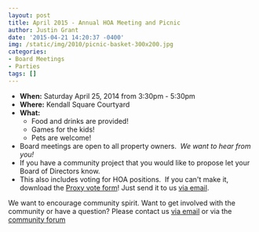 ```yaml
---
layout: post
title: April 2015 - Annual HOA Meeting and Picnic
author: Justin Grant
date: '2015-04-21 14:20:37 -0400'
img: /static/img/2010/picnic-basket-300x200.jpg
categories:
- Board Meetings
- Parties
tags: []
---
```

* **When:** Saturday April 25, 2014 from 3:30pm - 5:30pm
* **Where:** Kendall Square Courtyard
* **What:**
  * Food and drinks are provided!
  * Games for the kids!
  * Pets are welcome!
* Board meetings are open to all property owners.  *We want to hear from you!*
* If you have a community project that you would like to propose let your Board of Directors know.
* This also includes voting for HOA positions.  If you can't make it, download the 
[Proxy vote form](/static/files/2015-Annual-Meeting-Proxy.pdf)!
Just send it to us [via email](mailto:home@kendalsquare.com).

We want to encourage community spirit. Want to get involved with the community or have a question? Please 
contact us [via email](mailto:home@kendalsquare.com) or via the [community forum](/forum)
